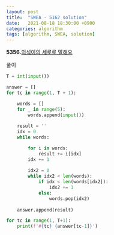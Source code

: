 ```yaml
---
layout: post
title:  "SWEA - 5162 solution"
date:   2021-08-18 18:30:00 +0900
categories: algorithm
tags: [algorithm, SWEA, solution]
---
```

**5356.**[의석이의 세로로 말해요](https://swexpertacademy.com/main/code/problem/problemDetail.do?contestProbId=AWVWgkP6sQ0DFAUO&categoryId=AWVWgkP6sQ0DFAUO&categoryType=CODE&problemTitle=5356&orderBy=FIRST_REG_DATETIME&selectCodeLang=ALL&select-1=&pageSize=10&pageIndex=1)

풀이

```python
T = int(input())

answer = []
for tc in range(1, T + 1):

    words = []
    for _ in range(5):
        words.append(input())
    
    result = ''
    idx = 0
    while words:

        for i in words:
            result += i[idx]
        idx += 1
        
        idx2 = 0
        while idx2 < len(words):
            if idx < len(words[idx2]):
                idx2 += 1
            else:
                words.pop(idx2)
    
    answer.append(result)

for tc in range(1, T+1):
    print(f'#{tc} {answer[tc-1]}')
```

